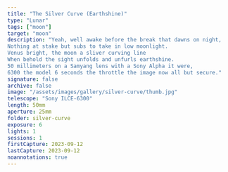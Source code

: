 ```yaml
---
title: "The Silver Curve (Earthshine)"
type: "Lunar"
tags: ["moon"]
target: "moon"
description: "Yeah, well awake before the break that dawns on night,
Nothing at stake but subs to take in low moonlight.
Venus bright, the moon a sliver curving line
When behold the sight unfolds and unfurls earthshine.
50 millimeters on a Samyang lens with a Sony Alpha it were,
6300 the model 6 seconds the throttle the image now all but secure."
signature: false
archive: false
image: "/assets/images/gallery/silver-curve/thumb.jpg"
telescope: "Sony ILCE-6300"
length: 50mm
aperture: 25mm
folder: silver-curve
exposure: 6
lights: 1
sessions: 1
firstCapture: 2023-09-12
lastCapture: 2023-09-12
noannotations: true
---
```

